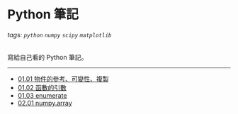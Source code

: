 Python 筆記
===

###### tags: `python` `numpy` `scipy` `matplotlib`

寫給自己看的 Python 筆記。

---

- [01.01 物件的參考、可變性、複製](01.01-object.ipynb)
- [01.02 函數的引數](01.02-function_args.ipynb)
- [01.03 enumerate](01.03-enumerate.ipynb)
- [02.01 numpy.array](02.01-numpy-array.ipynb)